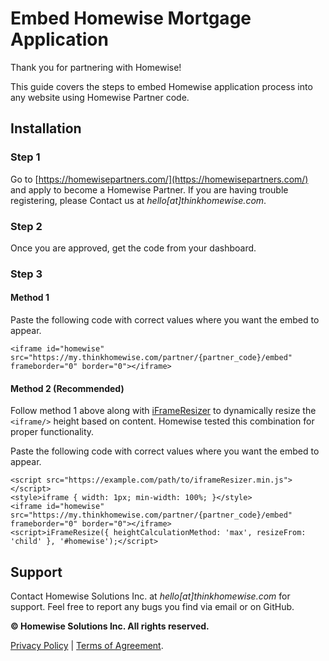 # Embed Homewise Mortgage Application
Thank you for partnering with Homewise!

This guide covers the steps to embed Homewise application process into any website using Homewise Partner code.

## Installation

### Step 1
Go to [https://homewisepartners.com/](https://homewisepartners.com/) and apply to become a Homewise Partner. 
If you are having trouble registering, please Contact us at *hello[at]thinkhomewise.com*.

### Step 2
Once you are approved, get the code from your dashboard.

### Step 3
#### Method 1
Paste the following code with correct values where you want the embed to appear.

```
<iframe id="homewise" src="https://my.thinkhomewise.com/partner/{partner_code}/embed" frameborder="0" border="0"></iframe>
```

#### Method 2 (Recommended)
Follow method 1 above along with [iFrameResizer](http://davidjbradshaw.github.io/iframe-resizer/) to dynamically resize 
the `<iframe/>` height based on content. Homewise tested this combination for proper functionality.

Paste the following code with correct values where you want the embed to appear.

```
<script src="https://example.com/path/to/iframeResizer.min.js"></script>
<style>iframe { width: 1px; min-width: 100%; }</style>
<iframe id="homewise" src="https://my.thinkhomewise.com/partner/{partner_code}/embed" frameborder="0" border="0"></iframe>
<script>iFrameResize({ heightCalculationMethod: 'max', resizeFrom: 'child' }, '#homewise');</script>
```
   
## Support
Contact Homewise Solutions Inc. at *hello[at]thinkhomewise.com* for support. Feel free to report any bugs you find via 
email or on GitHub.

**© Homewise Solutions Inc. All rights reserved.**

[Privacy Policy](https://thinkhomewise.com/page/privacy) | [Terms of Agreement](https://thinkhomewise.com/page/terms).